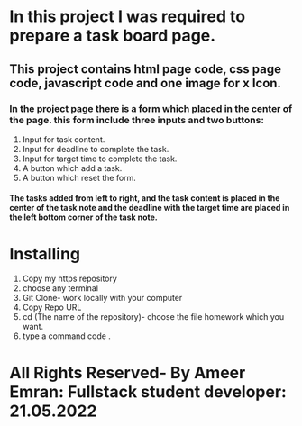 # In this project I was required to prepare a task board page.
## This project contains html page code, css page code, javascript code and one image for x Icon. 
### In the project page there is a form which placed in the center of the page. this form include three inputs and two buttons:
1. Input for task content. 
2. Input for deadline to complete the task. 
3. Input for target time to complete the task. 
4. A button which add a task. 
5. A button which reset the form. 

#### The tasks added from left to right, and the task content is placed in the center of the task note and the deadline with the target time are placed in the left bottom corner of the task note. 

# Installing
1. Copy my https repository
2. choose any terminal
3. Git Clone- work locally with your computer
4. Copy Repo URL
5. cd (The name of the repository)- choose the file homework which you want.
6. type a command code .

# All Rights Reserved- By Ameer Emran: Fullstack student developer: 21.05.2022 

